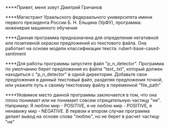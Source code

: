 ****Привет, меня зовут Дмитрий Гричанов

****Магистрант Ураальского федераального университета имени первого президента России Б. Н. Ельцина (УрФУ), программа: инженерия машинного обучения

****Данная программа предназначена для определения негативной или позитивной окраски предложений из текстового файла. Она работает на основе модели классификации текста: rubert-base-cased-sentiment 

****Для работы программы запустите файл "p_n_detector". Программа по умолчанию берет предложения из файла "text_.txt", который должен находиться с "p_n_detector" в одной директории. Добавьте свои предложения в данный текстовый файл, разделяя предложения точкой, или укажите путь к своему текстовому файлу в переменной "file_path" 

****Уязвимое место данной программы заключается в том, что она плохо понимает или не понимает совсем отрицательную частицу "не". Например: Я люблю мир - POSITIVE, я не люблю мир - POSITIVE, я ненавижу мир - NEGATIVE. В первом и втором случае программа делает вывод на основе слова "люблю", но не берет в расчет частицу "не" 
